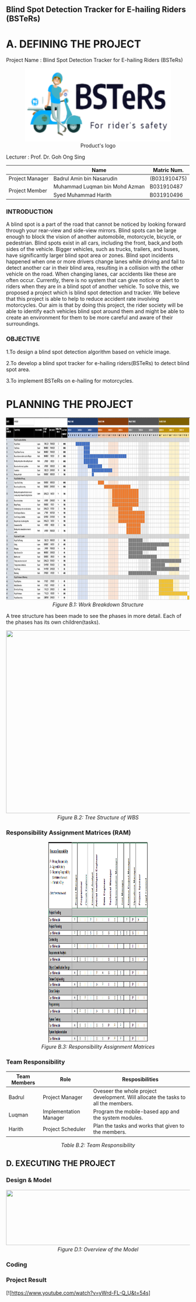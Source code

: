 ## Blind Spot Detection Tracker for E-hailing Riders (BSTeRs)
# A. DEFINING THE PROJECT

Project Name : Blind Spot Detection Tracker for E-hailing Riders (BSTeRs)
<p align="center">
  <img width="400" height="200" src="https://github.com/Harith98/blind-spot-detection-tracker/blob/main/logobster.png">
  <br>
  Product's logo
</p>

Lecturer : Prof. Dr. Goh Ong Sing

<table>
    <thead>
        <tr>
            <th></th>
            <th>Name</th>
            <th>Matric Num.</th>
        </tr>
    </thead>
    <tbody>
        <tr>
            <td>Project Manager</td>
            <td>Badrul Amin bin Nasarudin </td>
            <td>(B031910475)</td>
        </tr>
        <tr>
            <td rowspan=3>Project Member</td>
            <td>Muhammad Luqman bin Mohd Azman</td>
            <td>B031910487</td>
        </tr>
        <tr>
            <td>Syed Muhammad Harith</td>
            <td>B031910496</td>
        </tr>
    </tbody>
</table>

### INTRODUCTION
A blind spot is a part of the road that cannot be noticed by looking forward through your rear-view and side-view mirrors. Blind spots can be large enough to block the vision of another automobile, motorcycle, bicycle, or pedestrian. Blind spots exist in all cars, including the front, back,and both sides of the vehicle. Bigger vehicles, such as trucks, trailers, and buses, have significantly larger blind spot area or zones.
Blind spot incidents happened when one or more drivers change lanes while driving and fail to detect another car in their blind area, resulting in a collision with the other vehicle on the road. When changing lanes, car accidents like these are often occur. Currently, there is no system that can give notice or alert to riders when they are in a blind spot of another vehicle. To solve this, we proposed a project which is blind spot detection and tracker. We believe that this project is able to help to reduce accident rate involving motorcycles. 
Our aim is that by doing this project, the rider society will be able to identify each vehicles blind spot around them and might be able to create an environment for them to be more careful and aware of their surroundings.

### OBJECTIVE
1.To design a blind spot detection algorithm based on vehicle image.

2.To develop a blind spot tracker for e-hailing riders(BSTeRs) to detect blind spot area.

3.To implement BSTeRs on e-hailing for motorcycles.


# PLANNING THE PROJECT

<p align="center">
    <img width="1092" height="500" src="./image/WBS.png">
    <br>
    <em>Figure B.1: Work Breakdown Structure</em>
</p>

A tree structure has been made to see the phases in more detail. Each of the phases has its own children(tasks). 

<p align="center">
    <img width="1122" height="500" src="./image/Tree.png">
    <br>
    <em>Figure B.2: Tree Structure of WBS</em>
</p>

### Responsibility Assignment Matrices (RAM)

<p align="center">
    <img width="272" height="548" src="./image/RAM.png">
    <br>
    <em>Figure B.3: Responsibility Assignment Matrices</em>
</p>

### Team Responsibility

Team Members | Role | Resposibilities
--- | --- | --- 
Badrul | Project Manager | Oveseer the whole project development. Will allocate the tasks to all the members.
Luqman | Implementation Manager | Program the mobile-based app and the system modules.
Harith | Project Scheduler | Plan the tasks and works that given to the members. 

<p align="center">
  <em>Table B.2: Team Responsibility</em>
</p>

## D. EXECUTING THE PROJECT
### Design & Model

<p align="center">
  <img width="598" height="151" src="./image/model.png">
  <br>
  <em>Figure D.1: Overview of the Model</em>
</p>

### Coding

### Project Result
[![https://www.youtube.com/watch?v=yWrd-FL-Q_U&t=54s]



